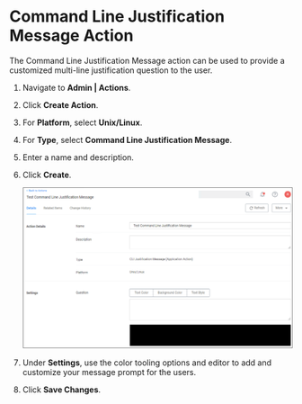 [title]: # (CLI Justification Message)
[tags]: # (actions,*nix)
[priority]: # (3)
# Command Line Justification Message Action

The Command Line Justification Message action can be used to provide a customized multi-line justification question to the user.

1. Navigate to __Admin | Actions__.
1. Click __Create Action__.
1. For __Platform__, select __Unix/Linux__.
1. For __Type__, select __Command Line Justification Message__.
1. Enter a name and description.
1. Click __Create__.

   ![alt](images/cli-just-msg.png "Command Line Justification Message action")
1. Under __Settings__, use the color tooling options and editor to add and customize your message prompt for the users.
1. Click __Save Changes__.
